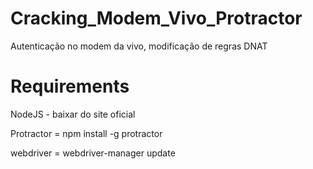 # Cracking_Modem_Vivo_Protractor
Autenticação no modem da vivo, modificação de regras DNAT


# Requirements
NodeJS - baixar do site oficial

Protractor = npm install -g protractor

webdriver = webdriver-manager update
